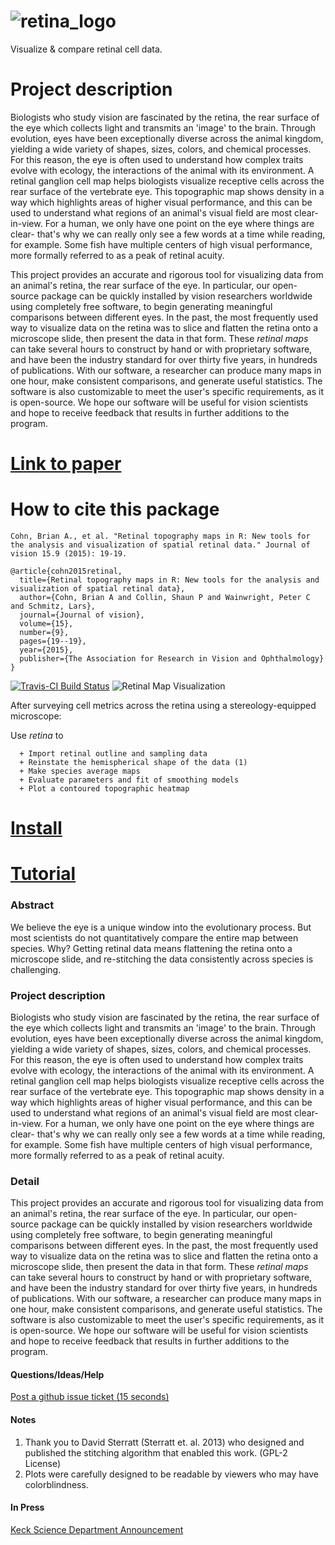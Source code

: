 # ![retina_logo](https://cloud.githubusercontent.com/assets/4623063/8342959/8206dd04-1a85-11e5-8d00-d58866c99d66.jpg)

Visualize & compare retinal cell data.

# Project description

Biologists who study vision are fascinated by the retina, the rear surface of the eye which collects light and transmits an 'image' to the brain. Through evolution, eyes have been exceptionally diverse across the animal kingdom, yielding a wide variety of shapes, sizes, colors, and chemical processes. For this reason, the eye is often used to understand how complex traits evolve with ecology, the interactions of the animal with its environment. A retinal ganglion cell map helps biologists visualize receptive cells across the rear surface of the vertebrate eye. This topographic map shows density in a way which highlights areas of higher visual performance, and this can be used to understand what regions of an animal's visual field are most clear-in-view. For a human, we only have one point on the eye where things are clear- that's why we can really only see a few words at a time while reading, for example. Some fish have multiple centers of high visual performance, more formally referred to as a peak of retinal acuity.

This project provides an accurate and rigorous tool for visualizing data from an animal's retina, the rear surface of the eye. In particular, our open-source package can be quickly installed by vision researchers worldwide using completely free software, to begin generating meaningful comparisons between different eyes. In the past, the most frequently used way to visualize data on the retina was to slice and flatten the retina onto a microscope slide, then present the data in that form. These _retinal maps_ can take several hours to construct by hand or with proprietary software, and have been the industry standard for over thirty five years, in hundreds of publications. With our software, a researcher can produce many maps in one hour, make consistent comparisons, and generate useful statistics. The software is also customizable to meet the user's specific requirements, as it is open-source. We hope our software will be useful for vision scientists and hope to receive feedback that results in further additions to the program.
# [Link to paper](https://jov.arvojournals.org/article.aspx?articleid=2422880)

# How to cite this package
```
Cohn, Brian A., et al. "Retinal topography maps in R: New tools for the analysis and visualization of spatial retinal data." Journal of vision 15.9 (2015): 19-19.
```
```
@article{cohn2015retinal,
  title={Retinal topography maps in R: New tools for the analysis and visualization of spatial retinal data},
  author={Cohn, Brian A and Collin, Shaun P and Wainwright, Peter C and Schmitz, Lars},
  journal={Journal of vision},
  volume={15},
  number={9},
  pages={19--19},
  year={2015},
  publisher={The Association for Research in Vision and Ophthalmology}
}
```

[![Travis-CI Build Status](https://travis-ci.org/bc/retina.png?branch=master)](https://travis-ci.org/bc/retina)
![Retinal Map Visualization](tutorial_pix/retina_plot_output_pmol753.jpg)

After surveying cell metrics across the retina using a stereology-equipped microscope:

Use _retina_ to

```
  + Import retinal outline and sampling data
  + Reinstate the hemispherical shape of the data (1)
  + Make species average maps
  + Evaluate parameters and fit of smoothing models
  + Plot a contoured topographic heatmap
```


# [Install](install.md "Installation Page")
# [Tutorial](tutorial.md "Tutorial.md")

### Abstract
We believe the eye is a unique window into the evolutionary process.
But most scientists do not quantitatively compare the entire map between species. Why? Getting retinal data means flattening the retina onto a microscope slide, and re-stitching the data consistently across species is challenging.

### Project description
Biologists who study vision are fascinated by the retina, the rear surface of the eye which collects light and transmits an 'image' to the brain. Through evolution, eyes have been exceptionally diverse across the animal kingdom, yielding a wide variety of shapes, sizes, colors, and chemical processes. For this reason, the eye is often used to understand how complex traits evolve with ecology, the interactions of the animal with its environment. A retinal ganglion cell map helps biologists visualize receptive cells across the rear surface of the vertebrate eye. This topographic map shows density in a way which highlights areas of higher visual performance, and this can be used to understand what regions of an animal's visual field are most clear-in-view. For a human, we only have one point on the eye where things are clear- that's why we can really only see a few words at a time while reading, for example. Some fish have multiple centers of high visual performance, more formally referred to as a peak of retinal acuity.

### Detail
This project provides an accurate and rigorous tool for visualizing data from an animal's retina, the rear surface of the eye. In particular, our open-source package can be quickly installed by vision researchers worldwide using completely free software, to begin generating meaningful comparisons between different eyes. In the past, the most frequently used way to visualize data on the retina was to slice and flatten the retina onto a microscope slide, then present the data in that form. These _retinal maps_ can take several hours to construct by hand or with proprietary software, and have been the industry standard for over thirty five years, in hundreds of publications. With our software, a researcher can produce many maps in one hour, make consistent comparisons, and generate useful statistics. The software is also customizable to meet the user's specific requirements, as it is open-source. We hope our software will be useful for vision scientists and hope to receive feedback that results in further additions to the program.

#### Questions/Ideas/Help
[Post a github issue ticket (15 seconds)](https://github.com/bcohn12/retina/issues/new "Post an issue ticket")

#### Notes
1. Thank you to David Sterratt (Sterratt et. al. 2013) who designed and published the stitching algorithm that enabled this work. (GPL-2 License)
2. Plots were carefully designed to be readable by viewers who may have colorblindness.

#### In Press
[Keck Science Department Announcement](http://www.kecksci.claremont.edu/News/Newsdetail.asp?NewsID=92 "KSD")
